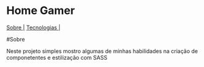 # Home Gamer



<p aling="center">
    <a href="">Sobre |</a>
    <a href="">Tecnologias |</a>
    <a href=""></a>

</p>



#Sobre
<p> Neste projeto simples mostro algumas de minhas habilidades na criação de componetentes e estilização com SASS</p>




